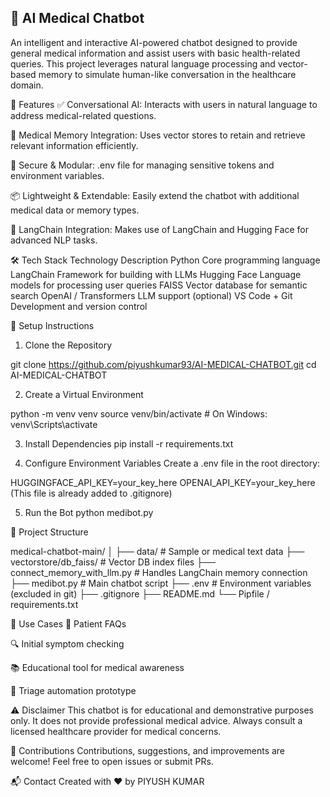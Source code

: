 ## 🧠 AI Medical Chatbot


An intelligent and interactive AI-powered chatbot designed to provide general medical information and assist users with basic health-related queries. This project leverages natural language processing and vector-based memory to simulate human-like conversation in the healthcare domain.

📌 Features
✅ Conversational AI: Interacts with users in natural language to address medical-related questions.

🧬 Medical Memory Integration: Uses vector stores to retain and retrieve relevant information efficiently.

🔐 Secure & Modular: .env file for managing sensitive tokens and environment variables.

📦 Lightweight & Extendable: Easily extend the chatbot with additional medical data or memory types.

💬 LangChain Integration: Makes use of LangChain and Hugging Face for advanced NLP tasks.

🛠️ Tech Stack
Technology	Description
Python	Core programming language
LangChain	Framework for building with LLMs
Hugging Face	Language models for processing user queries
FAISS	Vector database for semantic search
OpenAI / Transformers	LLM support (optional)
VS Code + Git	Development and version control

🧾 Setup Instructions
1. Clone the Repository

git clone https://github.com/piyushkumar93/AI-MEDICAL-CHATBOT.git
cd AI-MEDICAL-CHATBOT

2. Create a Virtual Environment

python -m venv venv
source venv/bin/activate      # On Windows: venv\Scripts\activate

3. Install Dependencies
pip install -r requirements.txt

5. Configure Environment Variables
Create a .env file in the root directory:


HUGGINGFACE_API_KEY=your_key_here
OPENAI_API_KEY=your_key_here
(This file is already added to .gitignore)

5. Run the Bot
python medibot.py


📂 Project Structure

medical-chatbot-main/
│
├── data/                       # Sample or medical text data
├── vectorstore/db_faiss/      # Vector DB index files
├── connect_memory_with_llm.py # Handles LangChain memory connection
├── medibot.py                 # Main chatbot script
├── .env                       # Environment variables (excluded in git)
├── .gitignore
├── README.md
└── Pipfile / requirements.txt

🧠 Use Cases
💬 Patient FAQs

🔍 Initial symptom checking

📚 Educational tool for medical awareness

🏥 Triage automation prototype

⚠️ Disclaimer
This chatbot is for educational and demonstrative purposes only. It does not provide professional medical advice. Always consult a licensed healthcare provider for medical concerns.

🙌 Contributions
Contributions, suggestions, and improvements are welcome! Feel free to open issues or submit PRs.

📬 Contact
Created with ❤️ by PIYUSH KUMAR

